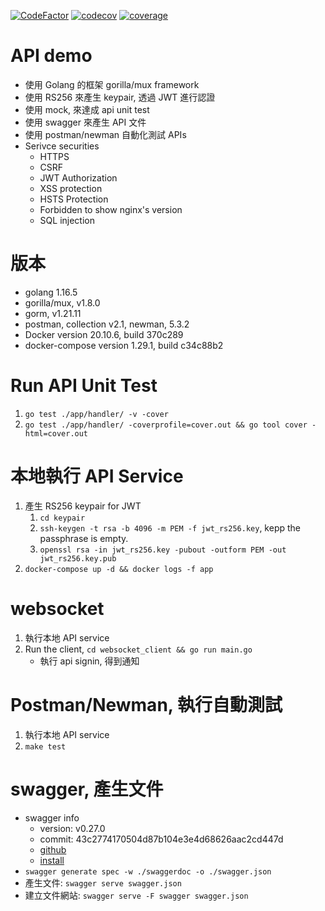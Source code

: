 [![CodeFactor](https://www.codefactor.io/repository/github/jhaoheng/api_demo_with_gorilla.mux/badge)](https://www.codefactor.io/repository/github/jhaoheng/api_demo_with_gorilla.mux)
[![codecov](https://codecov.io/gh/jhaoheng/api_demo_with_gorilla.mux/branch/master/graph/badge.svg?token=YI1WZVYNCQ)](https://codecov.io/gh/jhaoheng/api_demo_with_gorilla.mux)
[![coverage](https://github.com/jhaoheng/api_demo_with_gorilla.mux/actions/workflows/myWorkflow_coverage.yml/badge.svg)](https://github.com/jhaoheng/api_demo_with_gorilla.mux/actions/workflows/myWorkflow_coverage.yml)

# API demo
- 使用 Golang 的框架 gorilla/mux framework
- 使用 RS256 來產生 keypair, 透過 JWT 進行認證
- 使用 mock, 來達成 api unit test
- 使用 swagger 來產生 API 文件
- 使用 postman/newman 自動化測試 APIs
- Serivce securities
    - HTTPS
    - CSRF
    - JWT Authorization
    - XSS protection
    - HSTS Protection
    - Forbidden to show nginx's version
    - SQL injection

# 版本
- golang 1.16.5
- gorilla/mux, v1.8.0
- gorm, v1.21.11
- postman, collection v2.1, newman, 5.3.2
- Docker version 20.10.6, build 370c289
- docker-compose version 1.29.1, build c34c88b2

# Run API Unit Test
1. `go test ./app/handler/ -v -cover`
2. `go test ./app/handler/ -coverprofile=cover.out && go tool cover -html=cover.out`

# 本地執行 API Service
1. 產生 RS256 keypair for JWT
    1. `cd keypair`
    2. `ssh-keygen -t rsa -b 4096 -m PEM -f jwt_rs256.key`, kepp the passphrase is empty.
    3. `openssl rsa -in jwt_rs256.key -pubout -outform PEM -out jwt_rs256.key.pub`  
2. `docker-compose up -d && docker logs -f app`

# websocket
1. 執行本地 API service
2. Run the client, `cd websocket_client && go run main.go`
    - 執行 api signin, 得到通知

# Postman/Newman, 執行自動測試
1. 執行本地 API service
2. `make test`

# swagger, 產生文件
- swagger info
    - version: v0.27.0
    - commit: 43c2774170504d87b104e3e4d68626aac2cd447d
    - [github](https://github.com/go-swagger/go-swagger)
    - [install](https://goswagger.io/install.html)
- `swagger generate spec -w ./swaggerdoc -o ./swagger.json`
- 產生文件: `swagger serve swagger.json`
- 建立文件網站: `swagger serve -F swagger swagger.json`